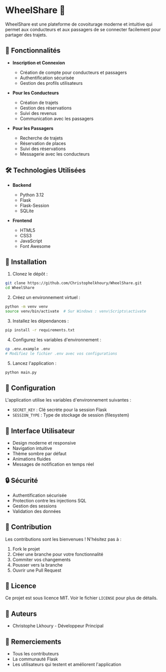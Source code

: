 # WheelShare 🚗

WheelShare est une plateforme de covoiturage moderne et intuitive qui permet aux conducteurs et aux passagers de se connecter facilement pour partager des trajets.

## 🌟 Fonctionnalités

- **Inscription et Connexion**
  - Création de compte pour conducteurs et passagers
  - Authentification sécurisée
  - Gestion des profils utilisateurs

- **Pour les Conducteurs**
  - Création de trajets
  - Gestion des réservations
  - Suivi des revenus
  - Communication avec les passagers

- **Pour les Passagers**
  - Recherche de trajets
  - Réservation de places
  - Suivi des réservations
  - Messagerie avec les conducteurs

## 🛠️ Technologies Utilisées

- **Backend**
  - Python 3.12
  - Flask
  - Flask-Session
  - SQLite

- **Frontend**
  - HTML5
  - CSS3
  - JavaScript
  - Font Awesome

## 🚀 Installation

1. Clonez le dépôt :
```bash
git clone https://github.com/Christophelkhoury/WheelShare.git
cd WheelShare
```

2. Créez un environnement virtuel :
```bash
python -m venv venv
source venv/bin/activate  # Sur Windows : venv\Scripts\activate
```

3. Installez les dépendances :
```bash
pip install -r requirements.txt
```

4. Configurez les variables d'environnement :
```bash
cp .env.example .env
# Modifiez le fichier .env avec vos configurations
```

5. Lancez l'application :
```bash
python main.py
```

## 🔧 Configuration

L'application utilise les variables d'environnement suivantes :
- `SECRET_KEY` : Clé secrète pour la session Flask
- `SESSION_TYPE` : Type de stockage de session (filesystem)

## 📱 Interface Utilisateur

- Design moderne et responsive
- Navigation intuitive
- Thème sombre par défaut
- Animations fluides
- Messages de notification en temps réel

## 🔒 Sécurité

- Authentification sécurisée
- Protection contre les injections SQL
- Gestion des sessions
- Validation des données

## 🤝 Contribution

Les contributions sont les bienvenues ! N'hésitez pas à :
1. Fork le projet
2. Créer une branche pour votre fonctionnalité
3. Commiter vos changements
4. Pousser vers la branche
5. Ouvrir une Pull Request

## 📄 Licence

Ce projet est sous licence MIT. Voir le fichier `LICENSE` pour plus de détails.

## 👥 Auteurs

- Christophe Lkhoury - Développeur Principal

## 🙏 Remerciements

- Tous les contributeurs
- La communauté Flask
- Les utilisateurs qui testent et améliorent l'application